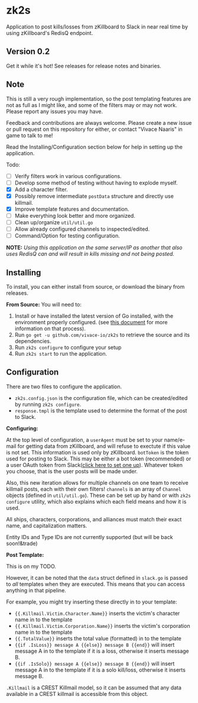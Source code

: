 # zk2s

Application to post kills/losses from zKillboard to Slack in near real time by using zKillboard's RedisQ endpoint.

## Version 0.2
Get it while it's hot! See releases for release notes and binaries.

## Note

This is still a very rough implementation, so the post templating features are not as full as I might like, and some of the filters may or may not work. Please report any issues you may have.

Feedback and contributions are always welcome. Please create a new issue or pull request on this repository for either, or contact "Vivace Naaris" in game to talk to me!

Read the Installing/Configuration section below for help in setting up the application.

Todo:
 - [ ] Verify filters work in various configurations.
 - [ ] Develop some method of testing without having to explode myself.
 - [x] Add a character filter.
 - [x] Possibly remove intermediate `postData` structure and directly use killmail.
 - [x] Improve template features and documentation.
 - [ ] Make everything look better and more organized.
 - [ ] Clean up/organize `util/util.go`
 - [ ] Allow already configured channels to inspected/edited.
 - [ ] Command/Option for testing configuration.

**NOTE:** *Using this application on the same server/IP as another that also uses RedisQ can and will result in kills missing and not being posted.*

## Installing

To install, you can either install from source, or download the binary from releases.

**From Source:**
You will need to:
 1. Install or have installed the latest version of Go installed, with the environment properly configured. (see [this document](https://golang.org/doc/install) for more information on that process).
 2. Run `go get -u github.com/vivace-io/zk2s` to retrieve the source and its dependencies.
 3. Run `zk2s configure` to configure your setup
 4. Run `zk2s start` to run the application.

## Configuration
There are two files to configure the application.
- `zk2s.config.json` is the configuration file, which can be created/edited by running `zk2s configure`.
- `response.tmpl` is the template used to determine the format of the post to Slack.

**Configuring:**

At the top level of configuration, a `userAgent` must be set to your name/e-mail for getting data from zKillboard, and will refuse to exectute if this value is not set. This information is used only by zKillboard. `botToken` is the token used for posting to Slack. This may be either a bot token (recommended) or a user OAuth token from Slack([click here to set one up](https://api.slack.com/docs/oauth-test-tokens)). Whatever token you choose, that is the user posts will be made under.

Also, this new iteration allows for multiple channels on one team to receive killmail posts, each with their own filters! `channels` is an array of `Channel` objects (defined in `util/util.go`). These can be set up by hand or with `zk2s configure` utility, which also explains which each field means and how it is used.

All ships, characters, corporations, and alliances must match their exact name, and capitalization matters.

Entity IDs and Type IDs are not currently supported (but will be back soon!&trade)


**Post Template:**

This is on my TODO.

However, it can be noted that the `data` struct defined in `slack.go` is passed to *all* templates when they are executed. This means that you can access anything in that pipeline.

For example, you might try inserting these directly in to your template:
 - `{{.Killmail.Victim.Character.Name}}` inserts the victim's character name in to the template
 - `{{.Killmail.Victim.Corporation.Name}}` inserts the victim's corporation name in to the template
 - `{{.TotalValue}}` inserts the total value (formatted) in to the template
 - `{{if .IsLoss}} message A {{else}} message B {{end}}` will insert message A in to the template if it is a loss, otherwise it inserts message B.
 - `{{if .IsSolo}} message A {{else}} message B {{end}}` will insert message A in to the template if it is a solo kill/loss, otherwise it inserts message B.

`.Killmail` is a CREST Killmail model, so it can be assumed that any data available in a CREST killmail is accessible from this object.
